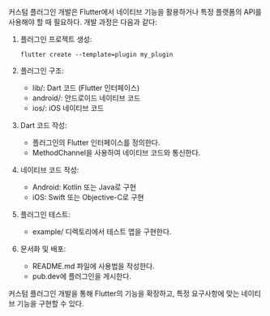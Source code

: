 커스텀 플러그인 개발은 Flutter에서 네이티브 기능을 활용하거나 특정 플랫폼의 API를 사용해야 할 때 필요하다. 개발 과정은 다음과 같다:

1. 플러그인 프로젝트 생성:
   ```
   flutter create --template=plugin my_plugin
   ```

2. 플러그인 구조:
   - lib/: Dart 코드 (Flutter 인터페이스)
   - android/: 안드로이드 네이티브 코드
   - ios/: iOS 네이티브 코드

3. Dart 코드 작성:
   - 플러그인의 Flutter 인터페이스를 정의한다.
   - MethodChannel을 사용하여 네이티브 코드와 통신한다.

4. 네이티브 코드 작성:
   - Android: Kotlin 또는 Java로 구현
   - iOS: Swift 또는 Objective-C로 구현

5. 플러그인 테스트:
   - example/ 디렉토리에서 테스트 앱을 구현한다.

6. 문서화 및 배포:
   - README.md 파일에 사용법을 작성한다.
   - pub.dev에 플러그인을 게시한다.

커스텀 플러그인 개발을 통해 Flutter의 기능을 확장하고, 특정 요구사항에 맞는 네이티브 기능을 구현할 수 있다.